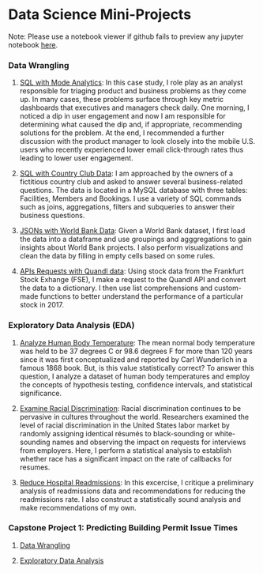 # Data Science Mini-Projects

Note: Please use a notebook viewer if github fails to preview any jupyter notebook [here](https://nbviewer.jupyter.org/).

### Data Wrangling
1. [SQL with Mode Analytics](https://modeanalytics.com/dtse/reports/f9c91d091a0b): In this case study, I role play as an analyst responsible for triaging product and business problems as they come up. In many cases, these problems surface through key metric dashboards that executives and managers check daily. One morning, I noticed a dip in user engagement and now I am responsible for determining what caused the dip and, if appropriate, recommending solutions for the problem. At the end, I recommended a further discussion with the product manager to look closely into the mobile U.S. users who recently experienced lower email click-through rates thus leading to lower user engagement.

2. [SQL with Country Club Data](https://github.com/dtse91/Springboard/blob/master/Data%20Wrangling/1520094343_sql_project.sql): I am approached by the owners of a fictitious country club and asked to answer several business-related questions. The data is located in a MySQL database with three tables: Facilities, Members and Bookings. I use a variety of SQL commands such as joins, aggregations, filters and subqueries to answer their business questions.

3. [JSONs with World Bank Data](https://github.com/dtse91/Springboard/blob/master/Data%20Wrangling/JSON%20Project/sliderule_dsi_json_exercise.ipynb): Given a World Bank dataset, I first load the data into a dataframe and use groupings and agggregations to gain insights about World Bank projects. I also perform visualizations and clean the data by filling in empty cells based on some rules.

4. [APIs Requests with Quandl data](https://github.com/dtse91/Springboard/blob/master/Data%20Wrangling/API/api_data_wrangling_mini_project.ipynb): Using stock data from the Frankfurt Stock Exhange (FSE), I make a request to the Quandl API and convert the data to a dictionary. I then use list comprehensions and custom-made functions to better understand the performance of a particular stock in 2017.

### Exploratory Data Analysis (EDA)
1. [Analyze Human Body Temperature](https://github.com/dtse91/Springboard/blob/master/Exploratory%20Data%20Analysis/EDA_human_temperature/sliderule_dsi_inferential_statistics_exercise_1.ipynb): The mean normal body temperature was held to be 37 degrees C or 98.6 degrees F for more than 120 years since it was first conceptualized and reported by Carl Wunderlich in a famous 1868 book. But, is this value statistically correct? To answer this question, I analyze a dataset of human body temperatures and employ the concepts of hypothesis testing, confidence intervals, and statistical significance. 

2. [Examine Racial Discrimination](https://github.com/dtse91/Springboard/blob/master/Exploratory%20Data%20Analysis/EDA_racial_discrimination/sliderule_dsi_inferential_statistics_exercise_2.ipynb): Racial discrimination continues to be pervasive in cultures throughout the world. Researchers examined the level of racial discrimination in the United States labor market by randomly assigning identical résumés to black-sounding or white-sounding names and observing the impact on requests for interviews from employers. Here, I perform a statistical analysis to establish whether race has a significant impact on the rate of callbacks for resumes.

3. [Reduce Hospital Readmissions](https://github.com/dtse91/Springboard/blob/master/Exploratory%20Data%20Analysis/hospital_readmit/sliderule_dsi_inferential_statistics_exercise_3.ipynb): In this excercise, I critique a preliminary analysis of readmissions data and recommendations for reducing the readmissions rate. I also construct a statistically sound analysis and make recommendations of my own.

### Capstone Project 1: Predicting Building Permit Issue Times
1. [Data Wrangling](https://github.com/dtse91/Springboard/blob/master/Capstone%201%20Project/Capstone%20Project%201%20Data%20Wrangling.ipynb)

2. [Exploratory Data Analysis](https://github.com/dtse91/Springboard/blob/master/Capstone%201%20Project/Capstone%20Project%201%20Exploratory%20Data%20Analysis%20(EDA).ipynb)




